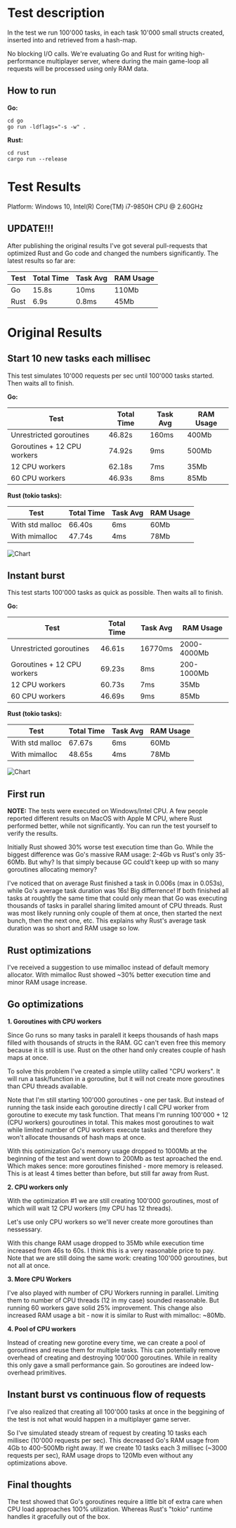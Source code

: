 # Test description

In the test we run 100'000 tasks, in each task 10'000 small structs created, inserted into and retrieved from a hash-map.

No blocking I/O calls. We're evaluating Go and Rust for writing high-performance multiplayer server, where during the main game-loop all requests will be processed using only RAM data.

## How to run

**Go:**
```
cd go
go run -ldflags="-s -w" .
```

**Rust:**
```
cd rust
cargo run --release
```

# Test Results

Platform: Windows 10, Intel(R) Core(TM) i7-9850H CPU @ 2.60GHz

## UPDATE!!!

After publishing the original results I've got several pull-requests that optimized Rust and Go code and changed the numbers significantly. The latest results so far are:

| Test        | Total Time | Task Avg | RAM Usage |
|-------------|------------|----------|-----------|
| Go          | 15.8s      | 10ms     | 110Mb     |
| Rust        | 6.9s       | 0.8ms    | 45Mb      |

# Original Results

## Start 10 new tasks each millisec

This test simulates 10'000 requests per sec until 100'000 tasks started. Then waits all to finish.

**Go:**

| Test                        | Total Time | Task Avg | RAM Usage |
|-----------------------------|------------|----------|-----------|
| Unrestricted goroutines     | 46.82s     | 160ms    | 400Mb     |
| Goroutines + 12 CPU workers | 74.92s     | 9ms      | 500Mb     |
| 12 CPU workers              | 62.18s     | 7ms      | 35Mb      |
| 60 CPU workers              | 46.93s     | 8ms      | 85Mb      |


**Rust (tokio tasks):**

| Test             | Total Time | Task Avg | RAM Usage |
|------------------|------------|----------|-----------|
| With std malloc  | 66.40s     | 6ms      | 60Mb      |
| With mimalloc    | 47.74s     | 4ms      | 78Mb      |

 ![Chart](charts/10-tasks-per-ms.png)

## Instant burst

This test starts 100'000 tasks as quick as possible. Then waits all to finish.

**Go:**

| Test                        | Total Time | Task Avg | RAM Usage   |
|-----------------------------|------------|----------|-------------|
| Unrestricted goroutines     | 46.61s     | 16770ms  | 2000-4000Mb |
| Goroutines + 12 CPU workers | 69.23s     | 8ms      | 200-1000Mb  |
| 12 CPU workers              | 60.73s     | 7ms      | 35Mb        |
| 60 CPU workers              | 46.69s     | 9ms      | 85Mb        |

**Rust (tokio tasks):**

| Test             | Total Time | Task Avg | RAM Usage |
|------------------|------------|----------|-----------|
| With std malloc  | 67.67s     | 6ms      | 60Mb      |
| With mimalloc    | 48.65s     | 4ms      | 78Mb      |


![Chart](charts/instant-burst.png)

## First run

**NOTE:** The tests were executed on Windows/Intel CPU. A few people reported different results on MacOS with Apple M CPU, where Rust performed better, while not significantly. You can run the test yourself to verify the results.

Initially Rust showed 30% worse test execution time than Go. While the biggest difference was Go's massive RAM usage: 2-4Gb vs Rust's only 35-60Mb. But why? Is that simply because GC could't keep up with so many goroutines allocating memory?

I've noticed that on average Rust finished a task in 0.006s (max in 0.053s), while Go's average task duration was 16s! Big differrence! If both finished all tasks at roughtly the same time that could only mean that Go was executing thousands of tasks in parallel sharing limited amount of CPU threads. Rust was most likely running only couple of them at once, then started the next bunch, then the next one, etc. This explains why Rust's average task duration was so short and RAM usage so low.

## Rust optimizations

I've received a suggestion to use mimalloc instead of default memory allocator. With mimalloc Rust showed ~30% better execution time and minor RAM usage increase.

## Go optimizations

**1. Goroutines with CPU workers**

Since Go runs so many tasks in paralell it keeps thousands of hash maps filled with thousands of structs in the RAM. GC can't even free this memory because it is still is use. Rust on the other hand only creates couple of hash maps at once.

To solve this problem I've created a simple utility called "CPU workers". It will run a task/function in a goroutine, but it will not create more goroutines than CPU threads available.

Note that I'm still starting 100'000 goroutines - one per task. But instead of running the task inside each goroutine directly I call CPU worker from goroutine to execute my task function. That means I'm running 100'000 + 12 (CPU workers) gouroutines in total. This makes most goroutines to wait while limited number of CPU workers execute tasks and therefore they won't allocate thousands of hash maps at once.

With this optimization Go's memory usage dropped to 1000Mb at the beginning of the test and went down to 200Mb as test aproached the end. Which makes sence: more goroutines finished - more memory is released. This is at least 4 times better than before, but still far away from Rust.

**2. CPU workers only**

With the optimization #1 we are still creating 100'000 goroutines, most of which will wait 12 CPU workers (my CPU has 12 threads).

Let's use only CPU workers so we'll never create more goroutines than nessessary. 

With this change RAM usage dropped to 35Mb while execution time increased from 46s to 60s. I think this is a very reasonable price to pay. Note that we are still doing the same work: creating 100'000 goroutines, but not all at once.

**3. More CPU Workers**

I've also played with number of CPU Workers running in parallel. Limiting them to number of CPU threads (12 in my case) sounded reasonable. But running 60 workers gave solid 25% improvement. This change also increased RAM usage a bit - now it is similar to Rust with mimalloc: ~80Mb.

**4. Pool of CPU workers**

Instead of creating new gorotine every time, we can create a pool of goroutines and reuse them for multiple tasks. This can potentially remove overhead of creating and destroying 100'000 goroutines. While in reality this only gave a small performance gain. So goroutines are indeed low-overhead primitives.

## Instant burst vs continuous flow of requests

I've also realized that creating all 100'000 tasks at once in the beggining of the test is not what would happen in a multiplayer game server.

So I've simulated steady stream of request by creating 10 tasks each millisec (10'000 requests per sec). This decreased Go's RAM usage from 4Gb to 400-500Mb right away. If we create 10 tasks each 3 millisec (~3000 requests per sec), RAM usage drops to 120Mb even without any optimizations above.

## Final thoughts

The test showed that Go's goroutines require a little bit of extra care when CPU load approaches 100% utilization. Whereas Rust's "tokio" runtime handles it gracefully out of the box.

